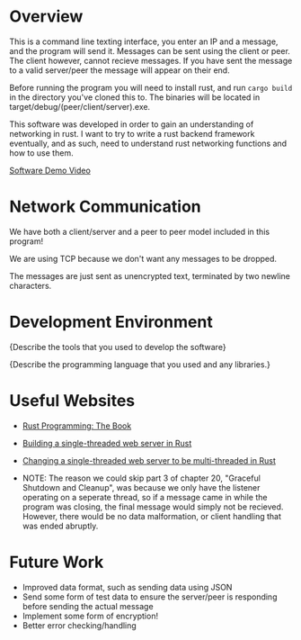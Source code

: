 # Overview

This is a command line texting interface, you enter an IP and a message, and the program will send it. Messages can be sent using the client or peer. The client however, cannot recieve messages. If you have sent the message to a valid server/peer the message will appear on their end.

Before running the program you will need to install rust, and run
`cargo build`
in the directory you've cloned this to. The binaries will be located in target/debug/(peer/client/server).exe.

This software was developed in order to gain an understanding of networking in rust. I want to try to write a rust backend framework eventually, and as such, need to understand rust networking functions and how to use them.

[Software Demo Video](http://youtube.link.goes.here)

# Network Communication

We have both a client/server and a peer to peer model included in this program!

We are using TCP because we don't want any messages to be dropped.

The messages are just sent as unencrypted text, terminated by two newline characters.

# Development Environment

{Describe the tools that you used to develop the software}

{Describe the programming language that you used and any libraries.}

# Useful Websites

* [Rust Programming: The Book](https://doc.rust-lang.org/book/)
* [Building a single-threaded web server in Rust](https://doc.rust-lang.org/book/ch20-01-single-threaded.html)
* [Changing a single-threaded web server to be multi-threaded in Rust](https://doc.rust-lang.org/book/ch20-02-multithreaded.html)

* NOTE: The reason we could skip part 3 of chapter 20, "Graceful Shutdown and Cleanup", was because we only have the listener operating on a seperate thread, so if a message came in while the program was closing, the final message would simply not be recieved. However, there would be no data malformation, or client handling that was ended abruptly.

# Future Work

* Improved data format, such as sending data using JSON
* Send some form of test data to ensure the server/peer is responding before sending the actual message
* Implement some form of encryption!
* Better error checking/handling